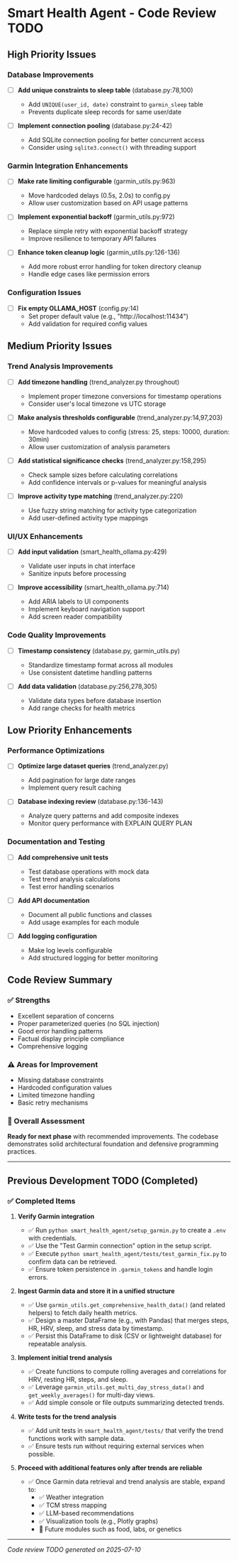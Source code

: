 # Smart Health Agent - Code Review TODO

## High Priority Issues

### Database Improvements

- [ ] **Add unique constraints to sleep table** (database.py:78,100)
  - Add `UNIQUE(user_id, date)` constraint to `garmin_sleep` table
  - Prevents duplicate sleep records for same user/date

- [ ] **Implement connection pooling** (database.py:24-42)
  - Add SQLite connection pooling for better concurrent access
  - Consider using `sqlite3.connect()` with threading support

### Garmin Integration Enhancements

- [ ] **Make rate limiting configurable** (garmin_utils.py:963)
  - Move hardcoded delays (0.5s, 2.0s) to config.py
  - Allow user customization based on API usage patterns

- [ ] **Implement exponential backoff** (garmin_utils.py:972)
  - Replace simple retry with exponential backoff strategy
  - Improve resilience to temporary API failures

- [ ] **Enhance token cleanup logic** (garmin_utils.py:126-136)
  - Add more robust error handling for token directory cleanup
  - Handle edge cases like permission errors

### Configuration Issues

- [ ] **Fix empty OLLAMA_HOST** (config.py:14)
  - Set proper default value (e.g., "http://localhost:11434")
  - Add validation for required config values

## Medium Priority Issues

### Trend Analysis Improvements

- [ ] **Add timezone handling** (trend_analyzer.py throughout)
  - Implement proper timezone conversions for timestamp operations
  - Consider user's local timezone vs UTC storage

- [ ] **Make analysis thresholds configurable** (trend_analyzer.py:14,97,203)
  - Move hardcoded values to config (stress: 25, steps: 10000, duration: 30min)
  - Allow user customization of analysis parameters

- [ ] **Add statistical significance checks** (trend_analyzer.py:158,295)
  - Check sample sizes before calculating correlations
  - Add confidence intervals or p-values for meaningful analysis

- [ ] **Improve activity type matching** (trend_analyzer.py:220)
  - Use fuzzy string matching for activity type categorization
  - Add user-defined activity type mappings

### UI/UX Enhancements

- [ ] **Add input validation** (smart_health_ollama.py:429)
  - Validate user inputs in chat interface
  - Sanitize inputs before processing

- [ ] **Improve accessibility** (smart_health_ollama.py:714)
  - Add ARIA labels to UI components
  - Implement keyboard navigation support
  - Add screen reader compatibility

### Code Quality Improvements

- [ ] **Timestamp consistency** (database.py, garmin_utils.py)
  - Standardize timestamp format across all modules
  - Use consistent datetime handling patterns

- [ ] **Add data validation** (database.py:256,278,305)
  - Validate data types before database insertion
  - Add range checks for health metrics

## Low Priority Enhancements

### Performance Optimizations

- [ ] **Optimize large dataset queries** (trend_analyzer.py)
  - Add pagination for large date ranges
  - Implement query result caching

- [ ] **Database indexing review** (database.py:136-143)
  - Analyze query patterns and add composite indexes
  - Monitor query performance with EXPLAIN QUERY PLAN

### Documentation and Testing

- [ ] **Add comprehensive unit tests**
  - Test database operations with mock data
  - Test trend analysis calculations
  - Test error handling scenarios

- [ ] **Add API documentation**
  - Document all public functions and classes
  - Add usage examples for each module

- [ ] **Add logging configuration**
  - Make log levels configurable
  - Add structured logging for better monitoring

## Code Review Summary

### ✅ Strengths
- Excellent separation of concerns
- Proper parameterized queries (no SQL injection)
- Good error handling patterns
- Factual display principle compliance
- Comprehensive logging

### ⚠️ Areas for Improvement
- Missing database constraints
- Hardcoded configuration values
- Limited timezone handling
- Basic retry mechanisms

### 🎯 Overall Assessment
**Ready for next phase** with recommended improvements. The codebase demonstrates solid architectural foundation and defensive programming practices.

---

## Previous Development TODO (Completed)

### ✅ Completed Items

1. **Verify Garmin integration**
   - ✅ Run `python smart_health_agent/setup_garmin.py` to create a `.env` with credentials.
   - ✅ Use the "Test Garmin connection" option in the setup script.
   - ✅ Execute `python smart_health_agent/tests/test_garmin_fix.py` to confirm data can be retrieved.
   - ✅ Ensure token persistence in `.garmin_tokens` and handle login errors.

2. **Ingest Garmin data and store it in a unified structure**
   - ✅ Use `garmin_utils.get_comprehensive_health_data()` (and related helpers) to fetch daily health metrics.
   - ✅ Design a master DataFrame (e.g., with Pandas) that merges steps, HR, HRV, sleep, and stress data by timestamp.
   - ✅ Persist this DataFrame to disk (CSV or lightweight database) for repeatable analysis.

3. **Implement initial trend analysis**
   - ✅ Create functions to compute rolling averages and correlations for HRV, resting HR, steps, and sleep.
   - ✅ Leverage `garmin_utils.get_multi_day_stress_data()` and `get_weekly_averages()` for multi-day views.
   - ✅ Add simple console or file outputs summarizing detected trends.

4. **Write tests for the trend analysis**
   - ✅ Add unit tests in `smart_health_agent/tests/` that verify the trend functions work with sample data.
   - ✅ Ensure tests run without requiring external services when possible.

5. **Proceed with additional features only after trends are reliable**
   - ✅ Once Garmin data retrieval and trend analysis are stable, expand to:
     - ✅ Weather integration
     - ✅ TCM stress mapping
     - ✅ LLM-based recommendations
     - ✅ Visualization tools (e.g., Plotly graphs)
     - 🔄 Future modules such as food, labs, or genetics

---

*Code review TODO generated on 2025-07-10*
